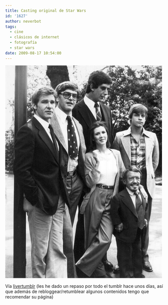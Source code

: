 ```yaml
---
title: Casting original de Star Wars
id: '1627'
author: neverbot
tags:
  - cine
  - clásicos de internet
  - fotografía
  - star wars
date: 2009-08-17 10:54:00
---
```


[![](./casting-original-de-star-wars/vVmbDWseNq21jzylYaRvKg4vo1_500.jpg)](http://livercake.tumblr.com/post/144272860/definitivamente-m-s-cool-con-disfraces)

Vía [livertumblr](http://livercake.tumblr.com/post/144272860/definitivamente-m-s-cool-con-disfraces) (les he dado un repaso por todo el tumblr hace unos días, así que además de rebloggear/retumblear algunos contenidos tengo que recomendar su página)